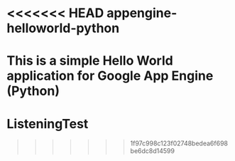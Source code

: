 <<<<<<< HEAD
appengine-helloworld-python
===========================

This is a simple Hello World application for Google App Engine (Python)
=======
ListeningTest
=============
>>>>>>> 1f97c998c123f02748bedea6f698be6dc8d14599
